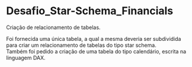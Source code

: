 # Desafio_Star-Schema_Financials
Criação de relacionamento de tabelas.

Foi fornecida uma única tabela, a qual a mesma deveria ser subdividida para criar um relacionamento de tabelas do tipo star schema.   
Também foi pedido a criação de uma tabela do tipo calendário, escrita na linguagem DAX.
